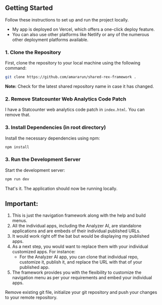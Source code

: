 ## Getting Started
Follow these instructions to set up and run the project locally.
   - My app is deployed on Vercel, which offers a one-click deploy feature.
   - You can also use other platforms like Netlify or any of the numerous other deployment platforms available.


### 1. Clone the Repository
First, clone the repository to your local machine using the following command:

```bash
git clone https://github.com/amararun/shared-rex-framework .
```
**Note:** Check for the latest shared repository name in case it has changed.


### 2. Remove Statcounter Web Analytics Code Patch
I have a Statcounter web analytics code patch in `index.html`. You can remove that.


### 3. Install Dependencies (in root directory)
Install the necessary dependencies using npm:
```bash
npm install
```

### 3. Run the Development Server
Start the development server:
```bash
npm run dev
```
That's it. The application should now be running locally. 

## Important:
1. This is just the navigation framework along with the help and build menus.  
2. All the individual apps, including the Analyzer AI, are standalone applications and are embeds of their individual published URLs.
3. It would work right off the bat but would be displaying my published apps.  
4. As a next step, you would want to replace them with your individual customized apps. For instance:
   - For the Analyzer AI app, you can clone that individual repo, customize it, publish it, and replace the URL with that of your published app.  
5. The framework provides you with the flexibility to customize the navigation menu as per your requirements and embed your individual apps.

Remove existing git file, initialize your git repository and push your changes to your remote repository.